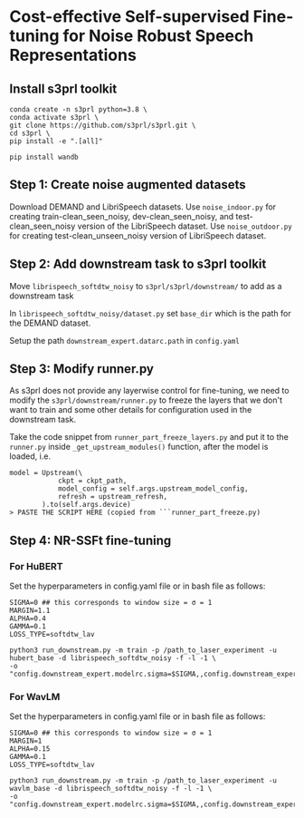 # Cost-effective Self-supervised Fine-tuning for Noise Robust Speech Representations

## Install s3prl toolkit
```
conda create -n s3prl python=3.8 \
conda activate s3prl \
git clone https://github.com/s3prl/s3prl.git \
cd s3prl \
pip install -e ".[all]"
```
```pip install wandb```

## Step 1: Create noise augmented datasets
Download DEMAND and LibriSpeech datasets.
Use ```noise_indoor.py``` for creating train-clean_seen_noisy, dev-clean_seen_noisy, and test-clean_seen_noisy version of the LibriSpeech dataset.
Use ```noise_outdoor.py``` for creating test-clean_unseen_noisy version of LibriSpeech dataset.

## Step 2: Add downstream task to s3prl toolkit

Move ```librispeech_softdtw_noisy``` to ```s3prl/s3prl/downstream/``` to add as a downstream task

In ```librispeech_softdtw_noisy/dataset.py``` set ```base_dir``` which is the path for the DEMAND dataset.

Setup the path ```downstream_expert.datarc.path``` in ```config.yaml```


## Step 3: Modify runner.py
As s3prl does not provide any layerwise control for fine-tuning, we need to modify the ```s3prl/downstream/runner.py``` to freeze the layers that we don't want to train and some other details for configuration used in the downstream task.

Take the code snippet from ```runner_part_freeze_layers.py``` and put it to the ```runner.py``` inside ```_get_upstream_modules()``` function, after the model is loaded, i.e.  

```
model = Upstream(\
            ckpt = ckpt_path,
            model_config = self.args.upstream_model_config,
            refresh = upstream_refresh,
        ).to(self.args.device)
> PASTE THE SCRIPT HERE (copied from ```runner_part_freeze.py)
```

## Step 4: NR-SSFt fine-tuning
### For HuBERT

Set the hyperparameters in config.yaml file or in bash file as follows:
```
SIGMA=0 ## this corresponds to window size = σ = 1
MARGIN=1.1
ALPHA=0.4
GAMMA=0.1
LOSS_TYPE=softdtw_lav

python3 run_downstream.py -m train -p /path_to_laser_experiment -u hubert_base -d librispeech_softdtw_noisy -f -l -1 \
-o "config.downstream_expert.modelrc.sigma=$SIGMA,,config.downstream_expert.modelrc.gamma=$GAMMA,,config.downstream_expert.modelrc.margin=$MARGIN,,config.downstream_expert.modelrc.loss_type=$LOSS_TYPE,,config.downstream_expert.modelrc.alpha=$ALPHA"

```

### For WavLM

Set the hyperparameters in config.yaml file or in bash file as follows:
```
SIGMA=0 ## this corresponds to window size = σ = 1
MARGIN=1
ALPHA=0.15
GAMMA=0.1
LOSS_TYPE=softdtw_lav

python3 run_downstream.py -m train -p /path_to_laser_experiment -u wavlm_base -d librispeech_softdtw_noisy -f -l -1 \
-o "config.downstream_expert.modelrc.sigma=$SIGMA,,config.downstream_expert.modelrc.gamma=$GAMMA,,config.downstream_expert.modelrc.margin=$MARGIN,,config.downstream_expert.modelrc.loss_type=$LOSS_TYPE,,config.downstream_expert.modelrc.alpha=$ALPHA"

